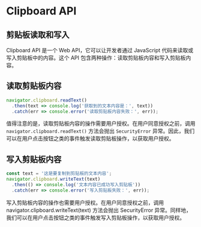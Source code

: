 # Clipboard API

## 剪贴板读取和写入

Clipboard API 是一个 Web API，它可以让开发者通过 JavaScript 代码来读取或写入剪贴板中的内容。这个 API 包含两种操作：读取剪贴板内容和写入剪贴板内容。

## 读取剪贴板内容

```js
navigator.clipboard.readText()
  .then(text => console.log('获取到的文本内容是：', text))
  .catch(err => console.error('读取剪贴板内容失败：', err));
```

值得注意的是，读取剪贴板内容的操作需要用户授权。在用户同意授权之前，调用 `navigator.clipboard.readText()` 方法会抛出 `SecurityError` 异常。因此，我们可以在用户点击按钮之类的事件触发读取剪贴板操作，以获取用户授权。

## 写入剪贴板内容

```js
const text = '这是要复制到剪贴板的文本内容';
navigator.clipboard.writeText(text)
  .then(() => console.log('文本内容已成功写入剪贴板'))
  .catch(err => console.error('写入剪贴板失败：', err));
```

写入剪贴板内容的操作也需要用户授权。在用户同意授权之前，调用 navigator.clipboard.writeText(text) 方法会抛出 SecurityError 异常。同样地，我们可以在用户点击按钮之类的事件触发写入剪贴板操作，以获取用户授权。
